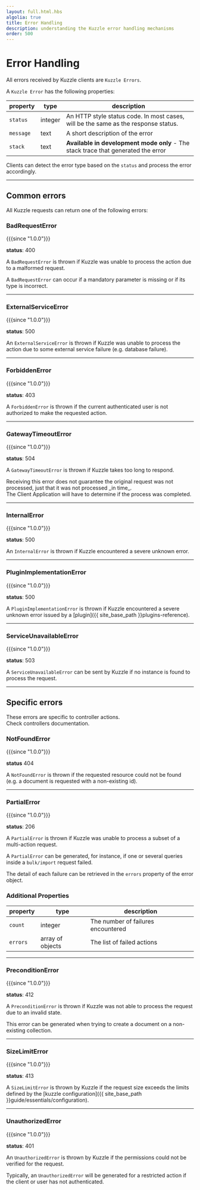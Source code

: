 ```yaml
---
layout: full.html.hbs
algolia: true
title: Error Handling
description: understanding the Kuzzle error handling mechanisms
order: 500
---
```


# Error Handling

All errors received by Kuzzle clients are `Kuzzle Errors`.

A `Kuzzle Error` has the following properties:

| property | type | description |
| -------- | ---- | ----------- |
| `status` | integer | An HTTP style status code. In most cases, will be the same as the response status. |
| `message` | text | A short description of the error |
| `stack` | text | **Available in development mode only** - The stack trace that generated the error |

Clients can detect the error type based on the `status` and process the error accordingly.

---

## Common errors

All Kuzzle requests can return one of the following errors:

### BadRequestError

{{{since "1.0.0"}}}

**status**: 400

A `BadRequestError` is thrown if Kuzzle was unable to process the action due to a malformed request.

A `BadRequestError` can occur if a mandatory parameter is missing or if its type is incorrect.

---

### ExternalServiceError

{{{since "1.0.0"}}}

**status**: 500

An `ExternalServiceError` is thrown if Kuzzle was unable to process the action due to some external service failure (e.g. database failure).

---

### ForbiddenError

{{{since "1.0.0"}}}

**status**: 403

A `ForbiddenError` is thrown if the current authenticated user is not authorized to make the requested action.

---

### GatewayTimeoutError

{{{since "1.0.0"}}}

**status**: 504

A `GatewayTimeoutError` is thrown if Kuzzle takes too long to respond.

<aside class="warning">
Receiving this error does not guarantee the original request was not processed, just that it was not processed _in time_.<br>
The Client Application will have to determine if the process was completed.
</aside>

---

### InternalError

{{{since "1.0.0"}}}

**status**: 500

An `InternalError` is thrown if Kuzzle encountered a severe unknown error.

---

### PluginImplementationError

{{{since "1.0.0"}}}

**status**: 500

A `PluginImplementationError` is thrown if Kuzzle encountered a severe unknown error issued by a [plugin]({{ site_base_path }}plugins-reference).

---

### ServiceUnavailableError

{{{since "1.0.0"}}}

**status**: 503

A `ServiceUnavailableError` can be sent by Kuzzle if no instance is found to process the request.

---

## Specific errors

These errors are specific to controller actions.  
Check controllers documentation.

### NotFoundError

{{{since "1.0.0"}}}

**status** 404

A `NotFoundError` is thrown if the requested resource could not be found (e.g. a document is requested with a non-existing id).

---

### PartialError

{{{since "1.0.0"}}}

**status**: 206

A `PartialError` is thrown if Kuzzle was unable to process a subset of a multi-action request.

A `PartialError` can be generated, for instance, if one or several queries inside a `bulk/import` request failed.

The detail of each failure can be retrieved in the `errors` property of the error object.

### Additional Properties

| property | type | description |
| -------- | ---- | ----------- |
| `count` | integer | The number of failures encountered |
| `errors` |  array of objects | The list of failed actions |

---

### PreconditionError

{{{since "1.0.0"}}}

**status**: 412

A `PreconditionError` is thrown if Kuzzle was not able to process the request due to an invalid state.

This error can be generated when trying to create a document on a non-existing collection.

---

### SizeLimitError

{{{since "1.0.0"}}}

**status**: 413

A `SizeLimitError` is thrown by Kuzzle if the request size exceeds the limits defined by the [kuzzle configuration]({{ site_base_path }}guide/essentials/configuration).

---

### UnauthorizedError

{{{since "1.0.0"}}}

**status**: 401

An `UnauthorizedError` is thrown by Kuzzle if the permissions could not be verified for the request.

Typically, an `UnauthorizedError` will be generated for a restricted action if the client or user has not authenticated.
